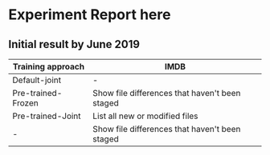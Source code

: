 # Experiment Report here

## Initial result by June 2019
| Training approach | IMDB |
| --- | --- |
| Default-joint | - |
| Pre-trained-Frozen | Show file differences that haven't been staged |
| Pre-trained-Joint | List all new or modified files |
| - | Show file differences that haven't been staged |

